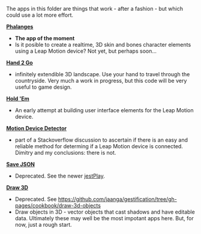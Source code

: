 The apps in this folder are things that work - after a fashion - but which could use a lot more effort.

[**Phalanges**](https://github.com/jaanga/gestification/tree/gh-pages/work-in-hand/phalanges)  
- **The app of the moment** 
- Is it posible to create a realtime, 3D skin and bones character elements using a Leap Motion device? Not yet, but perhaps soon...


[**Hand 2 Go**](https://github.com/jaanga/gestification/tree/gh-pages/work-in-hand/hand2go)  
- infinitely extendible 3D landscape. Use your hand to travel through the countryside. 
Very much a work in progress, but this code will be very useful to game design.

[**Hold 'Em**](https://github.com/jaanga/gestification/tree/gh-pages/work-in-hand/holdem)  
- An early attempt at building user interface elements for the Leap Motion device. 

[**Motion Device Detector**](https://github.com/jaanga/gestification/tree/gh-pages/work-in-hand/motion-device-detector) 
- part of a Stackoverflow discussion to ascertain if there is an easy and reliable method for determing if a Leap Motion device is connected.
Dimitry and my conclusions: there is not.


[**Save JSON**](https://github.com/jaanga/gestification/tree/gh-pages/work-in-hand/save-json)    
- Deprecated. See the newer [jestPlay](https://github.com/jaanga/gestification/tree/gh-pages/cookbook/jest-play).

[**Draw 3D**](https://github.com/jaanga/gestification/tree/gh-pages/work-in-hand/draw-3d)  
- Deprecated. See https://github.com/jaanga/gestification/tree/gh-pages/cookbook/draw-3d-objects
- Draw objects in 3D - vector objects that cast shadows and have editable data.
Ultimately these may well be the most impotant apps here.
But, for now, just a rough start.